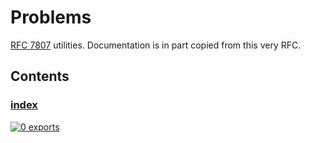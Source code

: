 # Problems

<!-- SUMMARY:START -->

[RFC 7807](https://tools.ietf.org/html/rfc7807) utilities. Documentation is in part copied from this very RFC.

<!-- SUMMARY:END -->

## Contents

<!-- TOC:START -->
### [index](https://github.com/JanMalch/ts-experiments/blob/master/src/problems/index.ts)

[![0 exports](https://img.shields.io/badge/exports-0-blue)](https://github.com/JanMalch/ts-experiments/blob/master/src/problems/index.ts)
<!-- TOC:END -->
